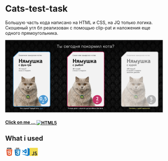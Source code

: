 # Cats-test-task
Большую часть кода написано на HTML и CSS, на JQ только логика.
Скошеный угл бл реализован с помощью clip-pat и наложения еще одного прямоугольника.

![screenshot of sample](https://github.com/Ansya13/Cats-test-task/blob/main/css/images/screen_sample.png?raw=true)

#### [Click on me ... <img align="center" alt="HTML5" width="40px" src="https://cdn.icon-icons.com/icons2/1004/PNG/512/social_flags_logo_github_icon-icons.com_75539.png"/>][project]

## What i used
<img align="left" alt="HTML5" width="26px" src="https://raw.githubusercontent.com/github/explore/80688e429a7d4ef2fca1e82350fe8e3517d3494d/topics/html/html.png" />
<img align="left" alt="CSS3" width="26px" src="https://raw.githubusercontent.com/github/explore/80688e429a7d4ef2fca1e82350fe8e3517d3494d/topics/css/css.png" />
<img align="left" alt="Visual Studio Code" width="26px" src="https://raw.githubusercontent.com/github/explore/80688e429a7d4ef2fca1e82350fe8e3517d3494d/topics/visual-studio-code/visual-studio-code.png" />
<img align="left" alt="JavaScript" width="26px" src="https://raw.githubusercontent.com/github/explore/80688e429a7d4ef2fca1e82350fe8e3517d3494d/topics/javascript/javascript.png" />

<br>

[project]: https://ansya13.github.io/Cats-test-task/
